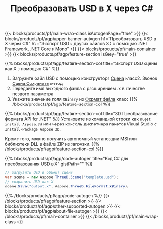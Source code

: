 ﻿---
title: Преобразовать USD в X через C# 
description: Преобразуйте USD и другие 3D файлы, используя .NET API
url: /ru/net/conversion/usd-to-x/
family: 3d
platformtag: net
feature: conversion
informat: USD
outformat: X
otherformats: PLY FBX AMF ASE 3DS JT HTML STL 
---
{{< blocks/products/pf/main-wrap-class isAutogenPage="true" >}}
{{< blocks/products/pf/agp/upper-banner-autogen h1="Преобразовать USD в X через C#" h2="Экспорт USD и других файлов 3D с помощью .NET Framework, .NET Core и Mono" >}}
{{< blocks/products/pf/main-container >}}
{{< blocks/products/pf/agp/feature-section isGrey="true" >}}

{{% blocks/products/pf/agp/feature-section-col title="Экспорт USD сцены как X с помощью C#" %}}
1. Загрузите файл USD с помощью конструктора [Сцена](https://apireference.aspose.com/3d/net/aspose.threed/scene) класс2. Звонок [Сцена.Сохранить](https://apireference.aspose.com/3d/net/aspose.threed/scene/methods/save/index) метод
3. Передайте имя выходного файла с расширением .x в качестве первого параметра.
4. Укажите значение поля `XBinary` из [Формат файла](https://apireference.aspose.com/3d/net/aspose.threed/fileformat/fields/index) класс
{{% /blocks/products/pf/agp/feature-section-col %}}

{{% blocks/products/pf/agp/feature-section-col title="3D Преобразование формата API for .NET" %}}
Установите из командной строки как ```nuget install Aspose.3d``` или через консоль диспетчера пакетов Visual Studio с ```Install-Package Aspose.3D```.

Кроме того, можно получить автономный установщик MSI или библиотеки DLL в файле ZIP из [загрузки](https://downloads.aspose.com/3d/net).
{{% /blocks/products/pf/agp/feature-section-col %}}

{{% blocks/products/pf/agp/code-autogen title="Код C# для преобразования USD в X" gistPath="" %}}
```cs
// загрузить USD в объект сцены 
var scene = new Aspose.ThreeD.Scene("template.usd");
// сохранить USD как X 
scene.Save("output.x", Aspose.ThreeD.FileFormat.XBinary);

```
{{% /blocks/products/pf/agp/code-autogen %}}
{{< /blocks/products/pf/agp/feature-section >}}
{{< blocks/products/pf/agp/other-supported-autogen >}}
{{< blocks/products/pf/agp/about-file-autogen >}}
{{< /blocks/products/pf/main-container >}}
{{< /blocks/products/pf/main-wrap-class >}}